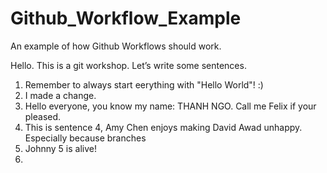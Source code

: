 ﻿# Github_Workflow_Example
An example of how Github Workflows should work.

Hello. This is a git workshop.
Let’s write some sentences.
1. Remember to always start eerything with "Hello World"! :)
2. I made a change.
3. Hello everyone, you know my name: THANH NGO. Call me Felix if your pleased.
4. This is sentence 4, Amy Chen enjoys making David Awad unhappy. Especially because branches 
5. Johnny 5 is alive!
6.
